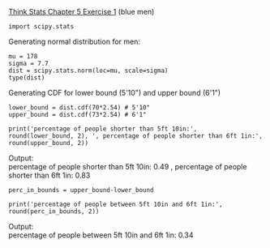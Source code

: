 [Think Stats Chapter 5 Exercise 1](http://greenteapress.com/thinkstats2/html/thinkstats2006.html#toc50) (blue men)

	import scipy.stats

Generating normal distribution for men:
 
	mu = 178
	sigma = 7.7
	dist = scipy.stats.norm(loc=mu, scale=sigma)
	type(dist)

Generating CDF for lower bound (5'10") and upper bound (6'1")

	lower_bound = dist.cdf(70*2.54)	# 5'10"
	upper_bound = dist.cdf(73*2.54)	# 6'1"
	
	print('percentage of people shorter than 5ft 10in:', round(lower_bound, 2), ', percentage of people shorter than 6ft 1in:', round(upper_bound, 2))

Output:  
percentage of people shorter than 5ft 10in: 0.49 , percentage of people shorter than 6ft 1in: 0.83

	perc_in_bounds = upper_bound-lower_bound
	
	print('percentage of people between 5ft 10in and 6ft 1in:', round(perc_in_bounds, 2))

Output:  
percentage of people between 5ft 10in and 6ft 1in: 0.34